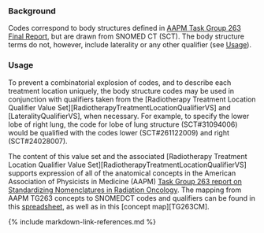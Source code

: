 ### Background

Codes correspond to body structures defined in [AAPM Task Group 263 Final Report](https://www.aapm.org/pubs/reports/RPT_263.pdf), but are drawn from SNOMED CT (SCT). The body structure terms do not, however, include laterality or any other qualifier (see [Usage](#usage)).

### Usage

To prevent a combinatorial explosion of codes, and to describe each treatment location uniquely, the body structure codes may be used in conjunction with qualifiers taken from the [Radiotherapy Treatment Location Qualifier Value Set][RadiotherapyTreatmentLocationQualifierVS] and [LateralityQualifierVS], when necessary. For example, to specify the lower lobe of right lung, the code for lobe of lung structure (SCT#31094006) would be qualified with the codes lower (SCT#261122009) and right (SCT#24028007).

The content of this value set and the associated [Radiotherapy Treatment Location Qualifier Value Set][RadiotherapyTreatmentLocationQualifierVS] supports expression of all of the anatomical concepts in the American Association of Physicists in Medicine (AAPM) [Task Group 263 report on Standardizing Nomenclatures in Radiation Oncology](https://www.aapm.org/pubs/reports/RPT_263.pdf).   The mapping from AAPM TG263 concepts to SNOMEDCT codes and qualifiers can be found in this [spreadsheet](TG263_Nomenclature_to_SNOMEDCT_Codes_and_Qualifiers.xlsx), as well as in this [concept map][TG263CM].

{% include markdown-link-references.md %}
